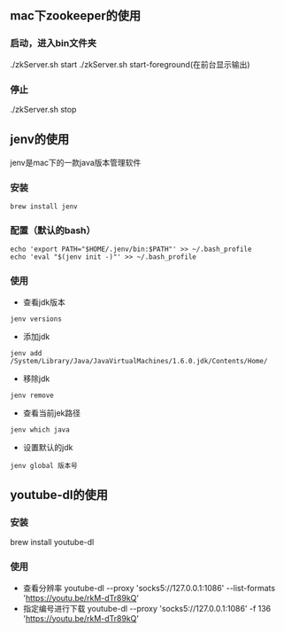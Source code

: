 ## mac下zookeeper的使用
### 启动，进入bin文件夹
./zkServer.sh start
./zkServer.sh start-foreground(在前台显示输出)

### 停止
./zkServer.sh stop
## jenv的使用
jenv是mac下的一款java版本管理软件
### 安装
```shell
brew install jenv
```
### 配置（默认的bash）
```language
echo 'export PATH="$HOME/.jenv/bin:$PATH"' >> ~/.bash_profile
echo 'eval "$(jenv init -)"' >> ~/.bash_profile
```
### 使用
- 查看jdk版本
```language
jenv versions
```
- 添加jdk
```language
jenv add  /System/Library/Java/JavaVirtualMachines/1.6.0.jdk/Contents/Home/
```
- 移除jdk
```language
jenv remove
```
- 查看当前jek路径
```language
jenv which java
```
- 设置默认的jdk
```language
jenv global 版本号
```
## youtube-dl的使用
### 安装
brew install youtube-dl
### 使用
- 查看分辨率
youtube-dl --proxy 'socks5://127.0.0.1:1086' --list-formats 'https://youtu.be/rkM-dTr89kQ'
- 指定编号进行下载
youtube-dl --proxy 'socks5://127.0.0.1:1086' -f 136 'https://youtu.be/rkM-dTr89kQ'
